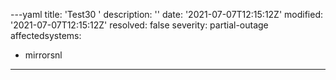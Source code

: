 ---yaml
title: 'Test30 '
description: ''
date: '2021-07-07T12:15:12Z'
modified: '2021-07-07T12:15:12Z'
resolved: false
severity: partial-outage
affectedsystems:
  - mirrorsnl
---



